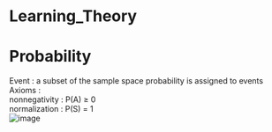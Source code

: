 Learning_Theory
======================
# Probability
Event : a subset of the sample space
probability is assigned to events   
Axioms :   
nonnegativity : P(A) $\geq$ 0   
normalization : P(S) = 1   
![image](https://user-images.githubusercontent.com/100255173/226573523-4b1504ab-dc8d-4acb-ba9a-2b919706003b.png)
